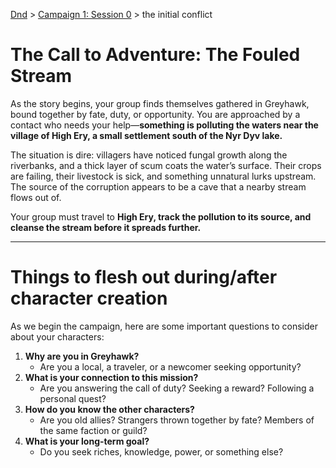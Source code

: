 [Dnd](../readme.md) > [Campaign 1: Session 0](./session0.md) > the initial conflict

# **The Call to Adventure: The Fouled Stream**

As the story begins, your group finds themselves gathered in Greyhawk, bound together by fate, duty, or opportunity. You are approached by a contact who needs your help—**something is polluting the waters near the village of High Ery, a small settlement south of the Nyr Dyv lake.**

The situation is dire: villagers have noticed fungal growth along the riverbanks, and a thick layer of scum coats the water’s surface. Their crops are failing, their livestock is sick, and something unnatural lurks upstream. The source of the corruption appears to be a cave that a nearby stream flows out of.

Your group must travel to **High Ery, track the pollution to its source, and cleanse the stream before it spreads further.**

---

# **Things to flesh out during/after character creation**

As we begin the campaign, here are some important questions to consider about your characters:

1. **Why are you in Greyhawk?**
   - Are you a local, a traveler, or a newcomer seeking opportunity?
2. **What is your connection to this mission?**
   - Are you answering the call of duty? Seeking a reward? Following a personal quest?
3. **How do you know the other characters?**
   - Are you old allies? Strangers thrown together by fate? Members of the same faction or guild?
4. **What is your long-term goal?**
   - Do you seek riches, knowledge, power, or something else?
